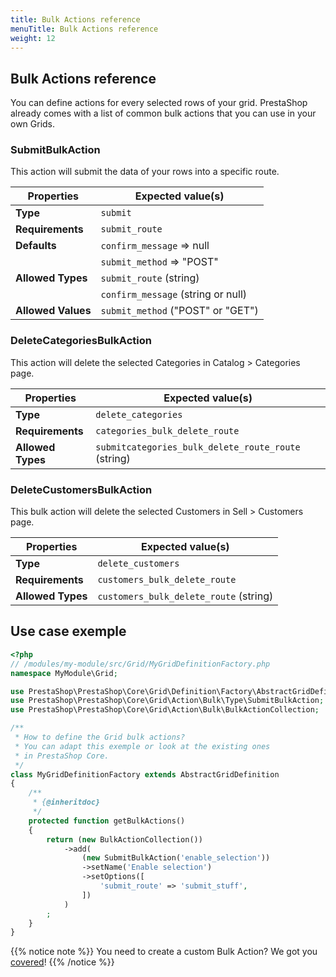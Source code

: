 ```yaml
---
title: Bulk Actions reference
menuTitle: Bulk Actions reference
weight: 12
---
```


## Bulk Actions reference

You can define actions for every selected rows of your grid. PrestaShop already comes with a list of common bulk actions that you can use in your own Grids.

### SubmitBulkAction

This action will submit the data of your rows into a specific route.

| Properties         | Expected value(s)                  |
|--------------------| -----------------------------------|
| **Type**           | `submit`                           |
| **Requirements**   | `submit_route`                     |
| **Defaults**       | `confirm_message` => null          |
|                    | `submit_method` => "POST"          |
| **Allowed Types**  | `submit_route` (string)            |
|                    | `confirm_message` (string or null) |
| **Allowed Values** | `submit_method` ("POST" or "GET")  |

### DeleteCategoriesBulkAction

This action will delete the selected Categories in Catalog > Categories page.

| Properties         | Expected value(s)                                   |
|--------------------| ----------------------------------------------------|
| **Type**           | `delete_categories`                                 |
| **Requirements**   | `categories_bulk_delete_route`                      |
| **Allowed Types**  | `submitcategories_bulk_delete_route_route` (string) |

### DeleteCustomersBulkAction

This bulk action will delete the selected Customers in Sell > Customers page.

| Properties         | Expected value(s)                      |
|--------------------| ---------------------------------------|
| **Type**           | `delete_customers`                     |
| **Requirements**   | `customers_bulk_delete_route`          |
| **Allowed Types**  | `customers_bulk_delete_route` (string) |

## Use case exemple

```php
<?php
// /modules/my-module/src/Grid/MyGridDefinitionFactory.php
namespace MyModule\Grid;

use PrestaShop\PrestaShop\Core\Grid\Definition\Factory\AbstractGridDefinitionFactory;
use PrestaShop\PrestaShop\Core\Grid\Action\Bulk\Type\SubmitBulkAction;
use PrestaShop\PrestaShop\Core\Grid\Action\Bulk\BulkActionCollection;

/**
 * How to define the Grid bulk actions?
 * You can adapt this exemple or look at the existing ones
 * in PrestaShop Core.
 */
class MyGridDefinitionFactory extends AbstractGridDefinition
{
    /**
     * {@inheritdoc}
     */
    protected function getBulkActions()
    {
        return (new BulkActionCollection())
            ->add(
                (new SubmitBulkAction('enable_selection'))
                ->setName('Enable selection')
                ->setOptions([
                    'submit_route' => 'submit_stuff',
                ])
            )
        ;
    }
}
```

{{% notice note %}}
You need to create a custom Bulk Action? We got you [covered](../tutorials/create-custom-bulk-action)!
{{% /notice %}}